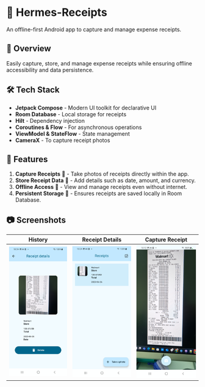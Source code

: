# 📸 Hermes-Receipts

An offline-first Android app to capture and manage expense receipts.

## 📌 Overview  

Easily capture, store, and manage expense receipts while ensuring offline accessibility and data persistence.

## 🛠️ Tech Stack  

- **Jetpack Compose** - Modern UI toolkit for declarative UI  
- **Room Database** - Local storage for receipts  
- **Hilt** - Dependency injection  
- **Coroutines & Flow** - For asynchronous operations  
- **ViewModel & StateFlow** - State management  
- **CameraX** - To capture receipt photos  

## 🚀 Features  

1. **Capture Receipts** 📸 - Take photos of receipts directly within the app.  
2. **Store Receipt Data** 📝 - Add details such as date, amount, and currency.  
3. **Offline Access** 🔄 - View and manage receipts even without internet.  
4. **Persistent Storage** 💾 - Ensures receipts are saved locally in Room Database.

## 📷 Screenshots  
| History                          | Receipt Details                  | Capture Receipt                  |  
|----------------------------------|----------------------------------|----------------------------------|  
| <img src="images/capture_3.jpg"> | <img src="images/capture_2.jpg"> | <img src="images/capture_1.jpg"> |  



